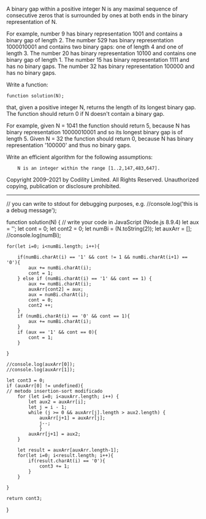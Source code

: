 A binary gap within a positive integer N is any maximal sequence of consecutive zeros that is surrounded by ones at both ends in the binary representation of N.

For example, number 9 has binary representation 1001 and contains a binary gap of length 2. The number 529 has binary representation 1000010001 and contains two binary gaps: one of length 4 and one of length 3. The number 20 has binary representation 10100 and contains one binary gap of length 1. The number 15 has binary representation 1111 and has no binary gaps. The number 32 has binary representation 100000 and has no binary gaps.

Write a function:

    function solution(N);

that, given a positive integer N, returns the length of its longest binary gap. The function should return 0 if N doesn't contain a binary gap.

For example, given N = 1041 the function should return 5, because N has binary representation 10000010001 and so its longest binary gap is of length 5. Given N = 32 the function should return 0, because N has binary representation '100000' and thus no binary gaps.

Write an efficient algorithm for the following assumptions:

        N is an integer within the range [1..2,147,483,647].

Copyright 2009–2021 by Codility Limited. All Rights Reserved. Unauthorized copying, publication or disclosure prohibited.





*****************************************************************************************************************************








// you can write to stdout for debugging purposes, e.g.
//console.log('this is a debug message');

function solution(N) {
    // write your code in JavaScript (Node.js 8.9.4)
    let aux = '';
    let cont = 0;
    let cont2 = 0;
    let numBi = (N.toString(2));
    let auxArr = [];
    //console.log(numBi);

    for(let i=0; i<numBi.length; i++){
        
        if(numBi.charAt(i) == '1' && cont != 1 && numBi.charAt(i+1) == '0'){
            aux += numBi.charAt(i);
            cont = 1;
        } else if (numBi.charAt(i) == '1' && cont == 1) {
            aux += numBi.charAt(i);
            auxArr[cont2] = aux;
            aux = numBi.charAt(i);
            cont = 0;
            cont2 ++;
        }
        if (numBi.charAt(i) == '0' && cont == 1){
            aux += numBi.charAt(i);
        }
        if (aux == '1' && cont == 0){
            cont = 1;
        }
 
    }

    //console.log(auxArr[0]);
    //console.log(auxArr[1]);

    let cont3 = 0;
    if (auxArr[0] != undefined){
    // metodo insertion-sort modificado
	    for (let i=0; i<auxArr.length; i++) {
		    let aux2 = auxArr[i];
		    let j = i - 1;
		    while (j >= 0 && auxArr[j].length > aux2.length) {
			    auxArr[j+1] = auxArr[j];
			    j--;
			    }
		    auxArr[j+1] = aux2;
	    }

        let result = auxArr[auxArr.length-1];
        for(let i=0; i<result.length; i++){
            if(result.charAt(i) == '0'){
                cont3 += 1;
            }
        }

    }

    return cont3;
}
